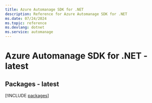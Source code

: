 ```yaml
---
title: Azure Automanage SDK for .NET
description: Reference for Azure Automanage SDK for .NET
ms.date: 07/24/2024
ms.topic: reference
ms.devlang: dotnet
ms.service: automanage
---
```

# Azure Automanage SDK for .NET - latest
## Packages - latest
[!INCLUDE [packages](automanage-index.md)]